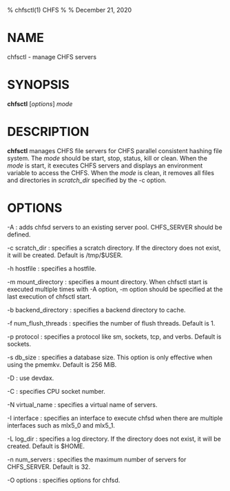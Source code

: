 % chfsctl(1) CHFS
%
% December 21, 2020

# NAME
chfsctl - manage CHFS servers

# SYNOPSIS
**chfsctl** [_options_] _mode_

# DESCRIPTION
**chfsctl** manages CHFS file servers for CHFS parallel consistent hashing file system.  The _mode_ should be start, stop, status, kill or clean.  When the _mode_ is start, it executes CHFS servers and displays an environment variable to access the CHFS.  When the _mode_ is clean, it removes all files and directories in _scratch_dir_ specified by the -c option.

# OPTIONS
-A
: adds chfsd servers to an existing server pool.  CHFS_SERVER should be defined.

-c scratch_dir
: specifies a scratch directory.  If the directory does not exist, it will be created.  Default is /tmp/$USER.

-h hostfile
: specifies a hostfile.

-m mount_directory
: specifies a mount directory.  When chfsctl start is executed multiple times with -A option, -m option should be specified at the last execution of chfsctl start.

-b backend_directory
: specifies a backend directory to cache.

-f num_flush_threads
: specifies the number of flush threads.  Default is 1.

-p protocol
: specifies a protocol like sm, sockets, tcp, and verbs.  Default is sockets.

-s db_size
: specifies a database size.  This option is only effective when using the pmemkv.  Default is 256 MiB.

-D
: use devdax.

-C
: specifies CPU socket number.

-N virtual_name
: specifies a virtual name of servers.

-I interface
: specifies an interface to execute chfsd when there are multiple interfaces such as mlx5_0 and mlx5_1.

-L log_dir
: specifies a log directory.  If the directory does not exist, it will be created.  Default is $HOME.

-n num_servers
: specifies the maximum number of servers for CHFS_SERVER.  Default is 32.

-O options
: specifies options for chfsd.
